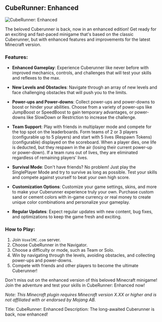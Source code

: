 ## CubeRunner: Enhanced

![CubeRunner: Enhanced](https://example.com/cuberunner_enhanced.png)

The beloved Cuberunner is back, now in an enhanced edition! Get ready for an exciting and fast-paced minigame that's based on the classic Cuberunner, but with enhanced features and improvements for the latest Minecraft version.

### Features:

- **Enhanced Gameplay**: Experience Cuberunner like never before with improved mechanics, controls, and challenges that will test your skills and reflexes to the max.

- **New Levels and Obstacles**: Navigate through an array of new levels and face challenging obstacles that will push you to the limits.

- **Power-ups and Power-downs**: Collect power-ups and power-downs to boost or hinder your abilities. Choose from a variety of power-ups like JumpBoost or SpeedBoost to gain temporary advantages, or power-downs like SlowDown or Restriction to increase the challenge.

- **Team Support**: Play with friends in multiplayer mode and compete for the top spot on the leaderboards. Form teams of 2 or 3 players (configurable up to 5 players) and start with 5 lives (Respawn Tokens) (configurable) displayed on the scoreboard. When a player dies, one life is deducted, but they respawn in the air (losing their current power-up or power-down). If a team runs out of lives, they are eliminated regardless of remaining players' lives.

- **Survival Mode**: Don't have friends? No problem! Just play the SinglePlayer Mode and try to survive as long as possible. Test your skills and compete against yourself to beat your own high score.

- **Customization Options**: Customize your game settings, skins, and more to make your Cuberunner experience truly your own. Purchase custom sand or cement colors with in-game currency or real money to create unique color combinations and personalize your gameplay.

- **Regular Updates**: Expect regular updates with new content, bug fixes, and optimizations to keep the game fresh and exciting.

### How to Play:

1. Join `VoxelMC.com` server.
2. Choose CubeRunner in the Navigator.
3. Choose a difficulty or mode, such as Team or Solo.
4. Win by navigating through the levels, avoiding obstacles, and collecting power-ups and power-downs.
5. Compete with friends and other players to become the ultimate Cuberunner!

Don't miss out on the enhanced version of this beloved Minecraft minigame! Join the adventure and test your skills in CubeRunner: Enhanced now!

*Note: This Minecraft plugin requires Minecraft version X.XX or higher and is not affiliated with or endorsed by Mojang AB.*

Title: CubeRunner: Enhanced
Description: The long-awaited Cuberunner is back, now enhanced!
